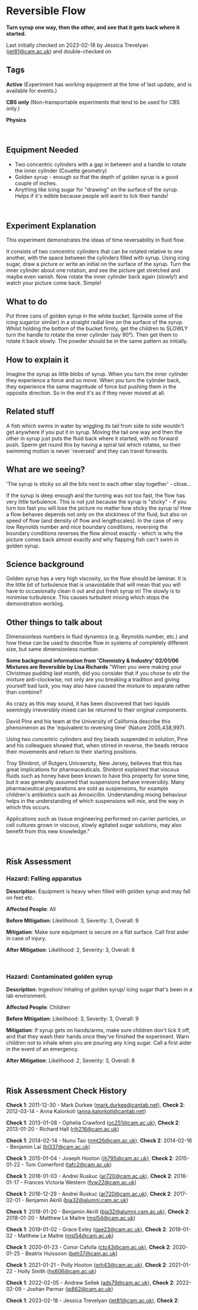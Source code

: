 # Reversible Flow

**Turn syrup one way, then the other, and see that it gets back where it started.**

Last initially checked on 2023-02-18 by Jessica Trevelyan (jet81@cam.ac.uk) and double-checked on

## Tags
<!--- Start Tags (DO NOT REMOVE THIS COMMENT) --->

**Active** (Experiment has working equipment at the time of last update, and is available for events.)

**CBS only** (Non-transportable experiments that tend to be used for CBS only.)

**Physics**
<!--- End Tags (DO NOT REMOVE THIS COMMENT) --->

<br/>

## Equipment Needed 
- Two concentric cylinders with a gap in between and a handle to rotate the inner cylinder (Couette geometry)
- Golden syrup - enough so that the depth of golden syrup is a good couple of inches.
- Anything like icing sugar for "drawing" on the surface of the syrup. Helps if it's edible because people will want to lick their hands!

<br/>

## Experiment Explanation 

This experiment demonstrates the ideas of time reversability in fluid flow. 


It consists of two concentric cylinders that can be rotated relative to one another, with the space between the cylinders filled with syrup. Using icing sugar, draw a picture or write an initial on the surface of the syrup. Turn the inner cylinder about one rotation, and see the picture get stretched and maybe even vanish. Now rotate the inner cylinder back again (slowly!) and watch your picture come back. Simple!


What to do
----------


Put three cans of golden syrup in the white bucket. Sprinkle some of the icing sugar(or similar) in a straight radial line on the surface of the syrup. Whilst holding the bottom of the bucket firmly, get the children to SLOWLY turn the handle to rotate the inner cylinder (say 90°). Then get them to rotate it back slowly. The powder should be in the same pattern as initially. 


How to explain it
-----------------


Imagine the syrup as little blobs of syrup. When you turn the inner cylinder they experience a force and so move. When you turn the cylinder back, they experience the same magnitude of force but pushing them in the opposite direction. So in the end it's as if they never moved at all.


Related stuff
-------------


 A fish which swims in water by wiggling its tail from side to side wouldn't get anywhere if you put it in syrup. Moving the tail one way and then the other in syrup just puts the fluid back where it started, with no forward push. Sperm get round this by having a spiral tail which rotates, so their swimming motion is never 'reversed' and they can travel forwards.


What are we seeing?
-------------------


'The syrup is sticky so all the bits next to each other stay together' - close... 


If the syrup is deep enough and the turning was not too fast, the flow has very little turbulence. This is not just because the syrup is "sticky" - if you turn too fast you will lose the picture no matter how sticky the syrup is! How a flow behaves depends not only on the stickiness of the fluid, but also on speed of flow (and density of flow and lengthscales). In the case of very low Reynolds number and nice boundary conditions, reversing the boundary conditions reverses the flow almost exactly - which is why the picture comes back almost exactly and why flapping fish can't swim in golden syrup.


Science background
------------------


Golden syrup has a very high viscosity, so the flow should be laminar. It is the little bit of turbulence that is unavoidable that will mean that you will have to occasionally clean it out and put fresh syrup in! The slowly is to minimise turbulence. This causes turbulent mixing which stops the demonstration working. 


Other things to talk about
--------------------------


Dimensionless numbers in fluid dynamics (e.g. Reynolds number, etc.) and how these can be used to describe flow in systems of completely different size, but same dimensionless number.


**Some background information from 'Chemistry & Industry' 02/01/06**
**Mixtures are Reversible by Lisa Richards**
"When you were making your Christmas pudding last month, did you consider that if you chose to stir the mixture anti-clockwise, not only are you breaking a tradition and giving yourself bad luck, you may also have caused the mixture to separate rather than combine?

As crazy as this may sound, it has been discovered that two liquids seemingly irreversibly mixed can be returned to their original components.

David Pine and his team at the University of California describe this phenomenon as the 'equivalent to reversing time' (Nature 2005,438,997).

Using two concentric cylinders and tiny beads suspended in solution, Pine and his colleagues showed that, when stirred in reverse, the beads retrace their movements and return to their starting positions.

Troy Shinbrot, of Rutgers Univsersity, New Jersey, believes that this has great implications for pharmaceuticals. Shinbrot explained that viscous fluids such as honey have been known to have this property for some time, but it was generally assumed that suspensions behave irreversibly. Many pharmaceutical preparations are sold as suspensions, for example children's antibiotics such as Amoxicillin. Understanding mixing behaviour helps in the understanding of which suspensions will mix, and the way in which this occurs.

Applications such as tissue engineering performed on carrier particles, or cell cultures grown in viscous, slowly agitated sugar solutions, may also benefit from this new knowledge."


<br/>

## Risk Assessment

### **Hazard**: Falling apparatus

**Description**: Equipment is heavy when filled with golden syrup and may fall on feet etc.

**Affected People**: All

**Before Mitigation**: Likelihood: 3, Severity: 3, Overall: 9

**Mitigation**: Make sure equipment is secure on a flat surface.
Call first aider in case of injury.

**After Mitigation**: Likelihood: 2, Severity: 3, Overall: 6

<br/>

### **Hazard**: Contaminated golden syrup

**Description**: Ingestion/ inhaling of golden syrup/ icing sugar that's been in a lab environment.

**Affected People**: Children

**Before Mitigation**: Likelihood: 3, Severity: 3, Overall: 9

**Mitigation**: If syrup gets on hands/arms, make sure children don't lick it off, and that they wash their hands once they've finished the experiment. Warn children not to inhale when you are pouring any icing sugar.
Call a first aider in the event of an emergency.

**After Mitigation**: Likelihood: 2, Severity: 3, Overall: 6

<br/>

## Risk Assessment Check History 

**Check 1**: 2011-12-30 - Mark Durkee (mark.durkee@cantab.net), **Check 2**: 2012-03-14 - Anna Kalorkoti (anna.kalorkoti@cantab.net)

**Check 1**: 2013-01-08 - Ophelia Crawford (oc251@cam.ac.uk), **Check 2**: 2013-01-20 - Richard Hall (rjh216@cam.ac.uk)

**Check 1**: 2014-02-14 - Nunu Tao (nmt26@cam.ac.uk), **Check 2**: 2014-02-16 - Benjamin Lai (bl337@cam.ac.uk)

**Check 1**: 2015-01-04 - Joseph Hooton (jh795@cam.ac.uk), **Check 2**: 2015-01-22 - Tom Comerford (tafc2@cam.ac.uk)

**Check 1**: 2016-01-03 - Andrei Ruskuc (ar720@cam.ac.uk), **Check 2**: 2016-01-17 - Frances Victoria Western (fvw22@cam.ac.uk)

**Check 1**: 2016-12-29 - Andrei Ruskuc (ar720@cam.ac.uk), **Check 2**: 2017-02-01 - Benjamin Akrill (bja32@alumni.cam.ac.uk)

**Check 1**: 2018-01-20 - Benjamin Akrill (bja32@alumni.cam.ac.uk), **Check 2**: 2018-01-20 - Matthew Le Maitre (msl54@cam.ac.uk)

**Check 1**: 2019-01-02 - Grace Exley (gae23@cam.ac.uk), **Check 2**: 2019-01-02 - Matthew Le Maitre (msl54@cam.ac.uk)

**Check 1**: 2020-01-23 - Conor Cafolla (ctc43@cam.ac.uk), **Check 2**: 2020-01-25 - Beatrix Huissoon (beh37@cam.ac.uk)

**Check 1**: 2021-01-21 - Polly Hooton (prh43@cam.ac.uk), **Check 2**: 2021-01-22 - Holly Smith (hs606@cam.ac.uk)

**Check 1**: 2022-02-05 - Andrew Sellek (ads79@cam.ac.uk), **Check 2**: 2022-02-09 - Joshan Parmar (jp862@cam.ac.uk)

**Check 1**: 2023-02-18 - Jessica Trevelyan (jet81@cam.ac.uk), **Check 2**: 
